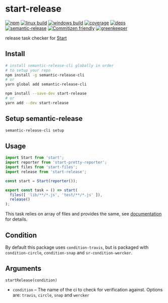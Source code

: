 # start-release


[![npm](https://img.shields.io/npm/v/start-release.svg?style=flat-square)](https://www.npmjs.com/package/start-release)
[![linux build](https://img.shields.io/circleci/project/github/effervescentia/start-release/master.svg?label=linux&style=flat-square)](https://circleci.com/gh/effervescentia/start-release)
[![windows build](https://img.shields.io/appveyor/ci/effervescentia/start-release/master.svg?label=windows&style=flat-square)](https://ci.appveyor.com/project/effervescentia/start-release)
[![coverage](https://img.shields.io/codecov/c/github/effervescentia/start-release/master.svg?style=flat-square)](https://codecov.io/github/effervescentia/start-release)
[![deps](https://david-dm.org/effervescentia/start-release.svg?style=flat-square)](https://david-dm.org/effervescentia/start-release)
[![semantic-release](https://img.shields.io/badge/%20%20%F0%9F%93%A6%F0%9F%9A%80-semantic--release-e10079.svg?style=flat-square)](https://github.com/semantic-release/semantic-release)
[![Commitizen friendly](https://img.shields.io/badge/commitizen-friendly-brightgreen.svg?style=flat-square)](http://commitizen.github.io/cz-cli/)
[![greenkeeper](https://badges.greenkeeper.io/effervescentia/start-release.svg)](https://greenkeeper.io/)

release task checker for [Start](https://github.com/start-runner/start)

## Install

```sh
# install semantic-release-cli globally in order
# to setup your repo
npm install -g semantic-release-cli
# or
yarn global add semantic-release-cli

npm install --save-dev start-release
# or
yarn add --dev start-release
```

## Setup semantic-release

```sh
semantic-release-cli setup
```

## Usage

```js
import Start from 'start';
import reporter from 'start-pretty-reporter';
import files from 'start-files';
import release from 'start-release';

const start = Start(reporter());

export const task = () => start(
  files([ 'lib/**/*.js', 'test/**/*.js' ]),
  release()
);
```

This task relies on array of files and provides the same, see [documentation](https://github.com/start-runner/start#readme) for details.

## Condition
By default this package uses `condition-travis`, but is packaged with
`condition-circle`, `condition-snap` and `sr-condition-wercker`.

## Arguments

`startRelease(condition)`

* `condition` – The name of the ci to check for verification against.
Options are: `travis`, `circle`, `snap` and `wercker`
